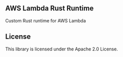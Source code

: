 ## AWS Lambda Rust Runtime

Custom Rust runtime for AWS Lambda

## License

This library is licensed under the Apache 2.0 License. 
